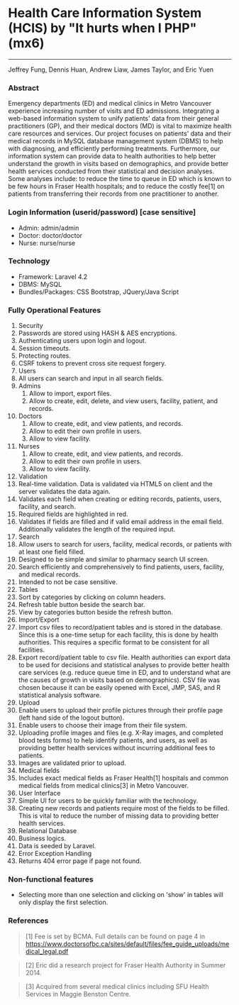 # Health Care Information System (HCIS) by "It hurts when I PHP"(mx6)

---------------------------------------
Jeffrey Fung, Dennis Huan, Andrew Liaw, James Taylor, and Eric Yuen
### Abstract
Emergency departments (ED) and medical clinics in Metro Vancouver experience increasing number of visits and ED admissions. Integrating a web-based information system to unify patients' data from their general practitioners (GP), and their medical
doctors (MD) is vital to maximize health care resources and services. Our project focuses on patients' data and their medical records in MySQL database management system (DBMS) to help with diagnosing, and efficiently performing treatments. 
Furthermore, our information system can provide data to health authorities to help better understand the growth in visits based on demographics, and provide better health services conducted from their statistical and decision analyses. 
Some analyses include: to reduce the time to queue in ED which is known to be few hours in Fraser Health hospitals; and to reduce the costly fee[1] on patients from transferring their records from one practitioner to another.


### Login Information (userid/password) [case sensitive]
- Admin: admin/admin
- Doctor: doctor/doctor
- Nurse: nurse/nurse


### Technology
- Framework: Laravel 4.2
- DBMS: MySQL
- Bundles/Packages: CSS Bootstrap, JQuery/Java Script

    
### Fully Operational Features
1. Security
  1. Passwords are stored using HASH & AES encryptions.
  2. Authenticating users upon login and logout.
  3. Session timeouts.
  4. Protecting routes.
  5. CSRF tokens to prevent cross site request forgery.
2. Users
  1. All users can search and input in all search fields.
  2. Admins 
        1. Allow to import, export files.
        2. Allow to create, edit, delete, and view users, facility, patient, and records.
  3. Doctors
        1. Allow to create, edit, and view patients, and records.
        2. Allow to edit their own profile in users.
        3. Allow to view facility.
  4. Nurses
        1. Allow to create, edit, and view patients, and records.
        2. Allow to edit their own profile in users.
        3. Allow to view facility.       
3. Validation
  1. Real-time validation. Data is validated via HTML5 on client and the server validates the data again.
  2. Validates each field when creating or editing records, patients, users, facility, and search.
  3. Required fields are highlighted in red.
  4. Validates if fields are filled and if valid email address in the email field. Additionally validates the length of the required input.
4. Search
  1. Allow users to search for users, facility, medical records, or patients with at least one field filled. 
  2. Designed to be simple and similar to pharmacy search UI screen.
  3. Search efficiently and comprehensively to find patients, users, facility, and medical records.
  4. Intended to not be case sensitive.
5. Tables
  1. Sort by categories by clicking on column headers.
  2. Refresh table button beside the search bar.
  3. View by categories button beside the refresh button.
6. Import/Export
  1. Import csv files to record/patient tables and is stored in the database. Since this is a one-time setup for each facility, this is done by health authorities. This requires a specific format to be consistent for all facilities.
  2. Export record/patient table to csv file. Health authorities can export data to be used for decisions and statistical analyses to provide better health care services (e.g. reduce queue time in ED, and to understand what are the causes of growth in visits based on demographics). CSV file was chosen because it can be easily opened with Excel, JMP, SAS, and R statistical analysis software.
7. Upload
  1. Enable users to upload their profile pictures through their profile page (left hand side of the logout button).
  2. Enable users to choose their image from their file system.
  3. Uploading profile images and files (e.g. X-Ray images, and completed blood tests forms) to help identify patients, and users, as well as providing better health services without incurring additional fees to patients.
  4. Images are validated prior to upload.
8. Medical fields
  1. Includes exact medical fields as Fraser Health[1] hospitals and common medical fields from medical clinics[3] in Metro Vancouver. 
9. User Interface
  1. Simple UI for users to be quickly familiar with the technology.
  2. Creating new records and patients require most of the fields to be filled. This is vital to reduce the number of missing data to providing better health services.
10. Relational Database
  1. Business logics.
  2. Data is seeded by Laravel.
11. Error Exception Handling
  1. Returns 404 error page if page not found.
  
### Non-functional features 
- Selecting more than one selection and clicking on 'show' in tables will only display the first selection.

### References
  >[1] Fee is set by BCMA. Full details can be found on page 4 in https://www.doctorsofbc.ca/sites/default/files/fee_guide_uploads/medical_legal.pdf
  
  >[2] Eric did a research project for Fraser Health Authority in Summer 2014.
  
  >[3] Acquired from several medical clinics including SFU Health Services in Maggie Benston Centre.